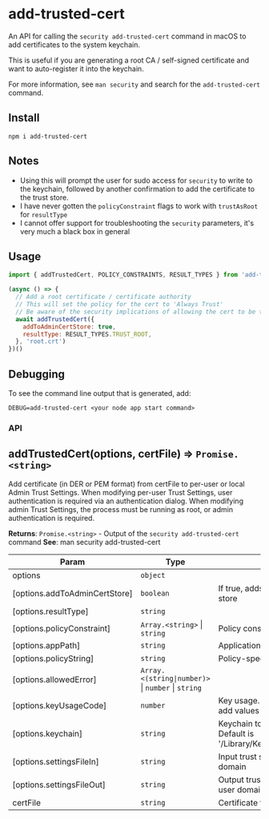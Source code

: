 # add-trusted-cert

An API for calling the `security add-trusted-cert` command in macOS to add certificates to the system keychain.

This is useful if you are generating a root CA / self-signed certificate and want to auto-register it into the keychain.

For more information, see `man security` and search for the `add-trusted-cert` command.

## Install

`npm i add-trusted-cert`

## Notes

- Using this will prompt the user for sudo access for `security` to write to the keychain,
followed by another confirmation to add the certificate to the trust store.
- I have never gotten the `policyConstraint` flags to work with `trustAsRoot` for `resultType`
- I cannot offer support for troubleshooting the `security` parameters, it's very much a black box in general

## Usage

```js
import { addTrustedCert, POLICY_CONSTRAINTS, RESULT_TYPES } from 'add-trusted-cert'

(async () => {
  // Add a root certificate / certificate authority
  // This will set the policy for the cert to 'Always Trust'
  // Be aware of the security implications of allowing the cert to be trusted for everything
  await addTrustedCert({
    addToAdminCertStore: true,
    resultType: RESULT_TYPES.TRUST_ROOT,
  }, 'root.crt')
})()
```

## Debugging

To see the command line output that is generated, add:

`DEBUG=add-trusted-cert <your node app start command>`

### API

## addTrustedCert(options, certFile) ⇒ <code>Promise.&lt;string&gt;</code>

Add certificate (in DER or PEM format) from certFile to per-user or local Admin Trust Settings. When modifying
per-user Trust Settings, user authentication is required via an authentication dialog. When modifying admin
Trust Settings, the process must be running as root, or admin authentication is required.

**Returns**: <code>Promise.&lt;string&gt;</code> - Output of the `security add-trusted-cert` command
**See**: man security add-trusted-cert

| Param | Type | Description |
| --- | --- | --- |
| options | <code>object</code> |  |
| [options.addToAdminCertStore] | <code>boolean</code> | If true, adds the cert to the admin cert store |
| [options.resultType] | <code>string</code> |  |
| [options.policyConstraint] | <code>Array.&lt;string&gt;</code> \| <code>string</code> | Policy constraints |
| [options.appPath] | <code>string</code> | Application constraint |
| [options.policyString] | <code>string</code> | Policy-specific string |
| [options.allowedError] | <code>Array.&lt;(string\|number)&gt;</code> \| <code>number</code> \| <code>string</code> |  |
| [options.keyUsageCode] | <code>number</code> | Key usage. For more than one usage, add values together (except -1). |
| [options.keychain] | <code>string</code> | Keychain to which the cert is added. Default is '/Library/Keychains/System.keychain'. |
| [options.settingsFileIn] | <code>string</code> | Input trust settings file; default is user domain |
| [options.settingsFileOut] | <code>string</code> | Output trust settings file; default is user domain |
| certFile | <code>string</code> | Certificate file to add |
